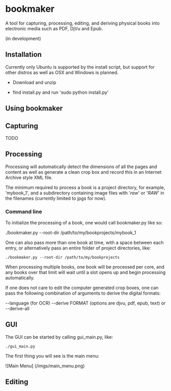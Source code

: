 bookmaker
=========
A tool for capturing, processing, editing, and deriving physical books into electronic media such as PDF, DjVu and Epub.

(in development)


Installation
------------

Currently only Ubuntu is supported by the install script, but support for other distros as well as OSX and Windows is planned.

- Download and unzip

- find install.py and run 'sudo python install.py'


Using bookmaker
--------------

<h2>Capturing</h2>
TODO


<h2>Processing</h2>

Processing will automatically detect the dimensions of all the pages and content as well as generate a clean crop box and record this in an Internet Archive style XML file.

The minimum required to process a book is a project directory, for example, 'mybook_1', and a subdirectory containing image files with '_raw_' or '_RAW_' in the filenames (currently limited to jpgs for now). 
	

<h3>Command line</h3>

To initialize the processing of a book, one would call bookmaker.py like so:

   ./bookmaker.py --root-dir /path/to/my/bookprojects/mybook_1

One can also pass more than one book at time, with a space between each entry, or alternatively pass an entire folder of project directories, like:

    ./bookmaker.py --root-dir /path/to/my/bookprojects

When processing multiple books, one book will be processed per core, and any books over that limit will wait until a slot opens up and begin processing automatically.
 

If one does not care to edit the computer generated crop boxes, one can pass the following combination of arguments to derive the digital formats:

   --language (for OCR)
   --derive FORMAT (options are djvu, pdf, epub, text)
   or
   --derive-all

<h2>GUI</h2> 

The GUI can be started by calling gui_main.py, like:

    ./gui_main.py

The first thing you will see is the main menu:

![Main Menu] (/imgs/main_menu.png)    


<h2>Editing</h2>

